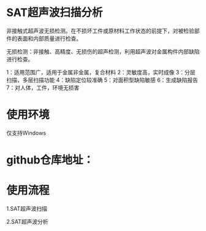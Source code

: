

# SAT超声波扫描分析
非接触式超声波无损检测。在不损坏工件或原材料工作状态的前提下，对被检验部件的表面和内部质量进行检查。

无损检测：非接触、高精度、无损伤的超声检测，利用超声波对金属构件内部缺陷进行检查。

1：适用范围广，适用于金属非金属，复合材料
2：灵敏度高，实时成像
3：分层扫描，多层扫描功能
4：缺陷定位较准确
5：对面积型缺陷敏感
6：生成缺陷报告
7：对人体，工件，环境无损害

# 使用环境

仅支持Windows

# github仓库地址：



# 使用流程

1.SAT超声波扫描



2.SAT超声波分析